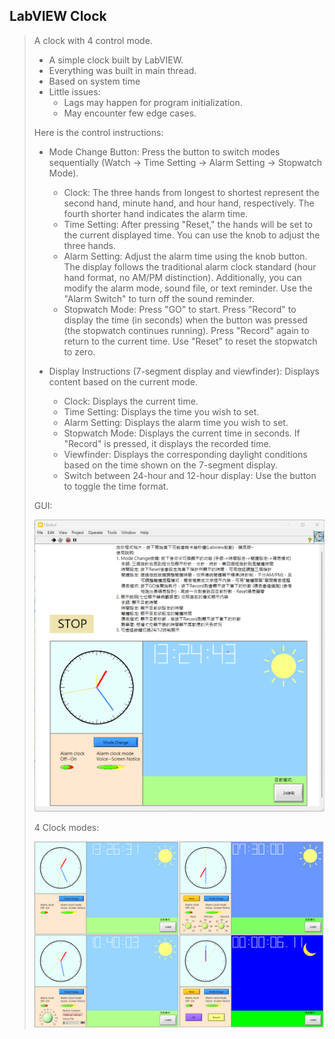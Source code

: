 LabVIEW Clock
---
> A clock with 4 control mode.
> 
> - A simple clock built by LabVIEW.
> - Everything was built in main thread.
> - Based on system time
> - Little issues:
>   - Lags may happen for program initialization.
>   - May encounter few edge cases.
> 
> Here is the control instructions:
> 
>   - Mode Change Button: Press the button to switch modes sequentially (Watch -> Time Setting -> Alarm Setting -> Stopwatch Mode).
>     - Clock: The three hands from longest to shortest represent the second hand, minute hand, and hour hand, respectively. The fourth shorter hand indicates the alarm time.
>     - Time Setting: After pressing "Reset," the hands will be set to the current displayed time. You can use the knob to adjust the three hands.
>     - Alarm Setting: Adjust the alarm time using the knob button. The display follows the traditional alarm clock standard (hour hand format, no AM/PM distinction).
>       Additionally, you can modify the alarm mode, sound file, or text reminder. Use the "Alarm Switch" to turn off the sound reminder.
>     - Stopwatch Mode: Press "GO" to start. Press "Record" to display the time (in seconds) when the button was pressed (the stopwatch continues running). Press "Record" again to return to the current time. Use "Reset" to reset the stopwatch to zero.
> 
>   - Display Instructions (7-segment display and viewfinder): Displays content based on the current mode. 
>     - Clock: Displays the current time.
>     - Time Setting: Displays the time you wish to set.
>     - Alarm Setting: Displays the alarm time you wish to set.
>     - Stopwatch Mode: Displays the current time in seconds. If "Record" is pressed, it displays the recorded time.
>     - Viewfinder: Displays the corresponding daylight conditions based on the time shown on the 7-segment display.
>     - Switch between 24-hour and 12-hour display: Use the button to toggle the time format.
> 
> GUI:
> 
> ![Clock GUI](./images/GUI1.png)
> 
> 4 Clock modes:
>
> ![4 Clock modes](./images/GUI2.png)
> 
